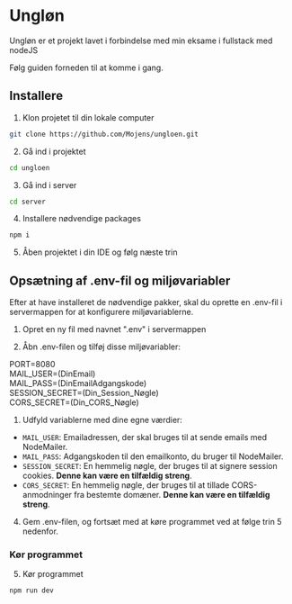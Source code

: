 # Ungløn

Ungløn er et projekt lavet i forbindelse med min eksame i fullstack med nodeJS

Følg guiden forneden til at komme i gang.

## Installere

1. Klon projetet til din lokale computer

```bash
git clone https://github.com/Mojens/ungloen.git
```
2. Gå ind i projektet

```bash
cd ungloen
```

3. Gå ind i server

```bash
cd server
```
4. Installere nødvendige packages

```bash
npm i
```
5. Åben projektet i din IDE og følg næste trin


## Opsætning af .env-fil og miljøvariabler

Efter at have installeret de nødvendige pakker, skal du oprette en .env-fil i servermappen for at konfigurere miljøvariablerne. 

1. Opret en ny fil med navnet ".env" i servermappen

2. Åbn .env-filen og tilføj disse miljøvariabler:
   

PORT=8080
<br>
MAIL_USER=(DinEmail)
<br>
MAIL_PASS=(DinEmailAdgangskode)
<br>
SESSION_SECRET=(Din_Session_Nøgle)
<br>
CORS_SECRET=(Din_CORS_Nøgle)


1. Udfyld variablerne med dine egne værdier:

- `MAIL_USER`: Emailadressen, der skal bruges til at sende emails med NodeMailer.
- `MAIL_PASS`: Adgangskoden til den emailkonto, du bruger til NodeMailer.
- `SESSION_SECRET`: En hemmelig nøgle, der bruges til at signere session cookies. <b>Denne kan være en tilfældig streng</b>.
- `CORS_SECRET`: En hemmelig nøgle, der bruges til at tillade CORS-anmodninger fra bestemte domæner. <b>Denne kan være en tilfældig streng</b>.

4. Gem .env-filen, og fortsæt med at køre programmet ved at følge trin 5 nedenfor.

### Kør programmet

5. Kør programmet

```bash
npm run dev
```
